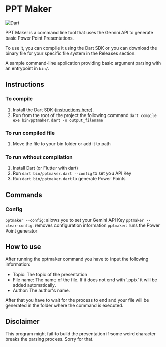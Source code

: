 # PPT Maker

![Dart](https://img.shields.io/badge/dart-%230175C2.svg?style=for-the-badge&logo=dart&logoColor=white)

PPT Maker is a command line tool that uses the Gemini API to generate basic Power Point Presentations.

To use it, you can compile it using the Dart SDK or you can download the binary file for your specific file system in the Releases section.

A sample command-line application providing basic argument parsing with an entrypoint in `bin/`.

## Instructions

### To compile

1. Install the Dart SDK ([instructions here](https://dart.dev/get-dart)).
2. Run from the root of the project the following command
   `dart compile exe bin/pptmaker.dart -o output_filename`

### To run compiled file

1. Move the file to your bin folder or add it to path

### To run without compilation

1. Install Dart (or Flutter with dart)
2. Run `dart bin/pptmaker.dart --config` to set you API Key
2. Run `dart bin/pptmaker.dart` to generate Power Points

## Commands

### Config

`pptmaker --config`: allows you to set your Gemini API Key
`pptmaker --clear-config`: removes configuration information
`pptmaker`: runs the Power Point generator


## How to use

After running the pptmaker command you have to input the following information:

* Topic: The topic of the presentation
* File name: The name of the file. If it does not end with '.pptx' it will be added automatically.
* Author: The author's name.

After that you have to wait for the process to end and your file will be generated in the folder where the command is executed.

## Disclaimer

This program might fail to build the presentation if some weird character breaks the parsing process. Sorry for that.